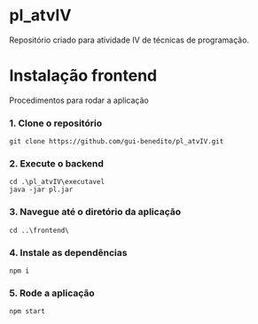 # pl_atvIV

Repositório criado para atividade IV de técnicas de programação.  

<h1> Instalação frontend</h1>
  Procedimentos para rodar a aplicação

<h3>1. Clone o repositório</h3>

    git clone https://github.com/gui-benedito/pl_atvIV.git

<h3>2. Execute o backend</h3>

    cd .\pl_atvIV\executavel
    java -jar pl.jar

<h3>3. Navegue até o diretório da aplicação </h3>

    cd ..\frontend\

<h3>4. Instale as dependências </h3>

    npm i

<h3>5. Rode a aplicação </h3>
    
    npm start
